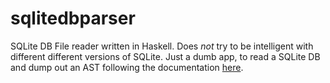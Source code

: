 # sqlitedbparser

SQLite DB File reader written in Haskell.
Does *not* try to be intelligent with different different versions
of SQLite. Just a dumb app, to read a SQLite DB and dump out an AST following the documentation [here](https://sqlite.org/fileformat2.html).